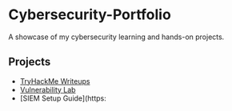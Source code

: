 # Cybersecurity-Portfolio

A showcase of my cybersecurity learning and hands-on projects.

## Projects
- [TryHackMe Writeups](https://github.com/JDodson3/TryHackMe)
- [Vulnerability Lab](https://github.com/JDodson3/Vulnerability-Assessment-Lab)
- [SIEM Setup Guide](https:

